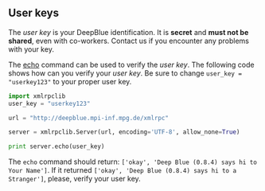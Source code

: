 ## User keys
The *user key* is your DeepBlue identification. It is **secret** and **must not be shared**, even with co-workers. Contact us if you encounter any problems with your key.

The [echo](http://deepblue.mpi-inf.mpg.de/api.html#api-echo) command can be used to verify the *user key*. 
The following code shows how can you verify your *user key*.
Be sure to change ```user_key = "userkey123"``` to your proper user key. 

```python
import xmlrpclib
user_key = "userkey123"

url = "http://deepblue.mpi-inf.mpg.de/xmlrpc"

server = xmlrpclib.Server(url, encoding='UTF-8', allow_none=True)

print server.echo(user_key)
```

The ```echo``` command should return: ```['okay', 'Deep Blue (0.8.4) says hi to Your Name']```. If it returned ```['okay', 'Deep Blue (0.8.4) says hi to a Stranger']```, please, verify your user key.
